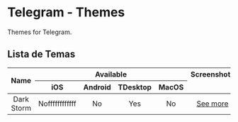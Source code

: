 # Telegram - Themes
Themes for Telegram.

## Lista de Temas
<table>
  <thead>
    <tr>
      <th style="text-align: center" rowspan="2" colspan="1">Name</th>
      <th style="text-align: center" rowspan="1" colspan="4">Available</th>
      <th style="text-align: center" rowspan="1" colspan="1">Screenshots</th>
      <th style="text-align: center" rowspan="1" colspan="1">Link</th>
    </tr>
    <tr>
      <th style="text-align: center">iOS</th>
      <th style="text-align: center">Android</th>
      <th style="text-align: center">TDesktop</th>
      <th style="text-align: center">MacOS</th>
    </tr>
  </thead>
  <tbody>
    <tr style="text-align: center">
      <td>Dark Storm</td>
      <td>Noffffffffffff</td>
      <td>No</td>
      <td>Yes</td>
      <td>No</td>
      <td><a href="./dark_storm/">See more</a></td>
      <td>https://t.me/addtheme/dark_storm</td>
    </tr>
  </tbody>
  <tfoot>
  </tfoot>
</table>